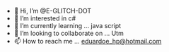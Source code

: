 - 👋 Hi, I’m @E-GLITCH-DOT
- 👀 I’m interested in c#
- 🌱 I’m currently learning ... java script
- 💞️ I’m looking to collaborate on ... Utm
- 📫 How to reach me ... eduardoe_hp@hotmail.com

<!---
E-GLITCH-DOT/E-GLITCH-DOT is a ✨ special ✨ repository because its `README.md` (this file) appears on your GitHub profile.
You can click the Preview link to take a look at your changes.
--->
